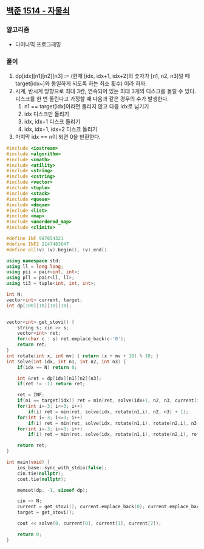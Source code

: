 ## [백준 1514 - 자물쇠](https://www.acmicpc.net/problem/1514)

### 알고리즘
- 다이나믹 프로그래밍

### 풀이
1. dp[idx][n1][n2][n3] := (현재 [idx, idx+1, idx+2]의 숫자가 [n1, n2, n3]일 때 target[idx~]와 동일하게 되도록 하는 최소 횟수) 이라 하자.
2. 시계, 반시계 방향으로 최대 3칸, 연속되어 있는 최대 3개의 디스크를 돌릴 수 있다. 디스크를 한 번 돌린다고 가정할 때 다음과 같은 경우의 수가 발생한다.
   1. n1 == target[idx]이라면 돌리지 않고 다음 idx로 넘기기
   2. idx 디스크만 돌리기
   3. idx, idx+1 디스크 돌리기
   4. idx, idx+1, idx+2 디스크 돌리기
3. 마지막 idx == n이 되면 0을 반환한다.

```c++
#include <iostream>
#include <algorithm>
#include <cmath>
#include <utility>
#include <string>
#include <cstring>
#include <vector>
#include <tuple>
#include <stack>
#include <queue>
#include <deque>
#include <list>
#include <map>
#include <unordered_map>
#include <climits>

#define INF 987654321
#define INF2 2147483647
#define all(v) (v).begin(), (v).end()

using namespace std;
using ll = long long;
using pii = pair<int, int>;
using pll = pair<ll, ll>;
using ti3 = tuple<int, int, int>;

int N;
vector<int> current, target;
int dp[100][10][10][10];


vector<int> get_stovi() {
    string s; cin >> s;
    vector<int> ret;
    for(char c : s) ret.emplace_back(c-'0');
    return ret;
}
int rotate(int x, int mv) { return (x + mv + 10) % 10; }
int solve(int idx, int n1, int n2, int n3) {
    if(idx == N) return 0;

    int &ret = dp[idx][n1][n2][n3];
    if(ret != -1) return ret;

    ret = INF;
    if(n1 == target[idx]) ret = min(ret, solve(idx+1, n2, n3, current[idx+3]));
    for(int i=-3; i<=3; i++)
        if(i) ret = min(ret, solve(idx, rotate(n1,i), n2, n3) + 1);
    for(int i=-3; i<=3; i++)
        if(i) ret = min(ret, solve(idx, rotate(n1,i), rotate(n2,i), n3) + 1);
    for(int i=-3; i<=3; i++)
        if(i) ret = min(ret, solve(idx, rotate(n1,i), rotate(n2,i), rotate(n3,i)) + 1);

    return ret;
}

int main(void) {
    ios_base::sync_with_stdio(false);
    cin.tie(nullptr);
    cout.tie(nullptr);

    memset(dp, -1, sizeof dp);

    cin >> N;
    current = get_stovi(); current.emplace_back(0); current.emplace_back(0); current.emplace_back(0);
    target = get_stovi();

    cout << solve(0, current[0], current[1], current[2]);

    return 0;
}
```